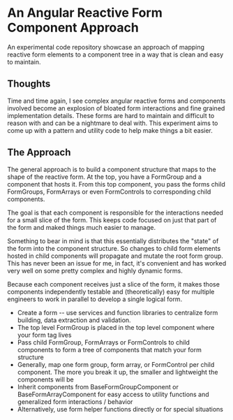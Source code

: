# An Angular Reactive Form Component Approach

An experimental code repository showcase an approach of mapping reactive form elements to a component tree in a way that is clean and easy to maintain.  

## Thoughts
Time and time again, I see complex angular reactive forms and components involved become an explosion of bloated form interactions and fine grained implementation details.  These forms are hard to maintain and difficult to reason with and can be a nightmare to deal with.  This experiment aims to come up with a pattern and utility code to help make things a bit easier.

## The Approach
The general approach is to build a component structure that maps to the shape of the reactive form.  At the top, you have a FormGroup and a component that hosts it.  From this top component, you pass the forms child FormGroups, FormArrays or even FormControls to corresponding child components.  

The goal is that each component is responsible for the interactions needed for a small slice of the form. This keeps code focused on just that part of the form and maked things much easier to manage. 

Something to bear in mind is that this essentially distributes the "state" of the form into the component structure.  So changes to child form elements hosted in child components will propagate and mutate the root form group.  This has never been an issue for me, in fact, it's convenient and has worked very well on some pretty complex and highly dynamic forms.

Because each component receives just a slice of the form, it makes those components independently testable and (theoretically) easy for multiple engineers to work in parallel to develop a single logical form. 

- Create a form -- use services and function libraries to centralize form building, data extraction and validation.
- The top level FormGroup is placed in the top level component where your form tag lives
- Pass child FormGroup, FormArrays or FormControls to child components to form a tree of components that match your form structure
- Generally, map one form group, form array, or FormControl per child component.  The more you break it up, the smaller and lightweight the components will be
- Inherit components from BaseFormGroupComponent or BaseFormArrayComponent for easy access to utility functions and generalized form interactions / behavior
- Alternatively, use form helper functions directly or for special situations
